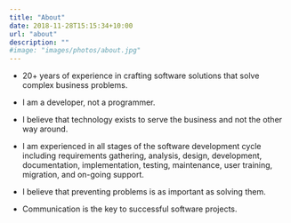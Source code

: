 ```yaml
---
title: "About"
date: 2018-11-28T15:15:34+10:00
url: "about"
description: ""
#image: "images/photos/about.jpg"
---
```

- 20+ years of experience in crafting software solutions that solve complex business problems.

- I am a developer, not a programmer.

- I believe that technology exists to serve the business and not the other way around.

- I am experienced in all stages of the software development cycle including requirements gathering, analysis, design, development, documentation, implementation, testing, maintenance, user training, migration, and on-going support.

- I believe that preventing problems is as important as solving them.

- Communication is the key to successful software projects.


